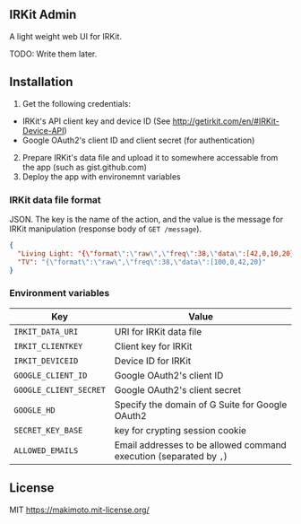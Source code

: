 IRKit Admin
---

A light weight web UI for IRKit.

TODO: Write them later.

## Installation

1. Get the following credentials:
  - IRKit's API client key and device ID (See http://getirkit.com/en/#IRKit-Device-API)
  - Google OAuth2's client ID and client secret (for authentication)
2. Prepare IRKit's data file and upload it to somewhere accessable from the app (such as gist.github.com)
3. Deploy the app with environemnt variables

### IRKit data file format

JSON. The key is the name of the action, and the value is the message for IRKit manipulation (response body of `GET /message`).

```json
{
  "Living Light: "{\"format\":\"raw\",\"freq\":38,\"data\":[42,0,10,20}",
  "TV": "{\"format\":\"raw\",\"freq\":38,\"data\":[100,0,42,20}"
}
```

### Environment variables

| Key | Value |
|---|---|
| `IRKIT_DATA_URI` | URI for IRKit data file |
| `IRKIT_CLIENTKEY` | Client key for IRKit |
| `IRKIT_DEVICEID` | Device ID for IRKit |
| `GOOGLE_CLIENT_ID` | Google OAuth2's client ID |
| `GOOGLE_CLIENT_SECRET` | Google OAuth2's client secret |
| `GOOGLE_HD` | Specify the domain of G Suite for Google OAuth2 |
| `SECRET_KEY_BASE` | key for crypting session cookie |
| `ALLOWED_EMAILS` | Email addresses to be allowed command execution (separated by `,`)  |

## License
MIT https://makimoto.mit-license.org/
